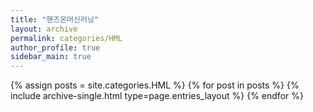 ```yaml
---
title: "핸즈온머신러닝"
layout: archive
permalink: categories/HML
author_profile: true
sidebar_main: true
---
```



{% assign posts = site.categories.HML %}
{% for post in posts %} {% include archive-single.html type=page.entries_layout %} {% endfor %}
